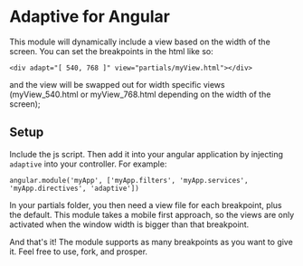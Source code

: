 Adaptive for Angular
================

This module will dynamically include a view based on the width of the screen. You can set the breakpoints in the html like so:

    <div adapt="[ 540, 768 ]" view="partials/myView.html"></div>

and the view will be swapped out for width specific views (myView_540.html or myView_768.html depending on the width of the screen);

## Setup

Include the js script. Then add it into your angular application by injecting `adaptive` into your controller. For example:

    angular.module('myApp', ['myApp.filters', 'myApp.services', 'myApp.directives', 'adaptive'])

In your partials folder, you then need a view file for each breakpoint, plus the default. This module takes a mobile first approach, so the views are only activated when the window width is bigger than that breakpoint.

And that's it! The module supports as many breakpoints as you want to give it. Feel free to use, fork, and prosper.

